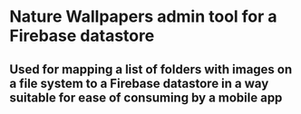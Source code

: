 # Nature Wallpapers admin tool for a Firebase datastore
## Used for mapping a list of folders with images on a file system to a Firebase datastore in a way suitable for ease of consuming by a mobile app